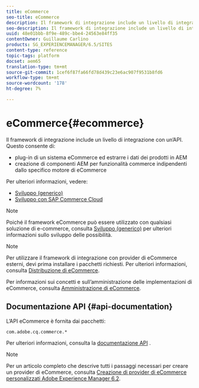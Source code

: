 ```yaml
---
title: eCommerce
seo-title: eCommerce
description: Il framework di integrazione include un livello di integrazione con un’API
seo-description: Il framework di integrazione include un livello di integrazione con un’API
uuid: 48e01bbb-8f9e-489c-bbe4-24563e84ff35
contentOwner: Guillaume Carlino
products: SG_EXPERIENCEMANAGER/6.5/SITES
content-type: reference
topic-tags: platform
docset: aem65
translation-type: tm+mt
source-git-commit: 1cef6f87fa66fd78d439c23e6ac907f9531b8fd6
workflow-type: tm+mt
source-wordcount: '178'
ht-degree: 7%

---
```


# eCommerce{#ecommerce}

Il framework di integrazione include un livello di integrazione con un’API. Questo consente di:

* plug-in di un sistema eCommerce ed estrarre i dati dei prodotti in AEM
* creazione di componenti AEM per funzionalità commerce indipendenti dallo specifico motore di eCommerce

Per ulteriori informazioni, vedere:

* [Sviluppo (generico)](/help/commerce/cif-classic/developing/generic.md)
* [Sviluppo con SAP Commerce Cloud](/help/commerce/cif-classic/developing/sap-commerce-cloud.md)

>[!NOTE]
>
>Poiché il framework eCommerce può essere utilizzato con qualsiasi soluzione di e-commerce, consulta [Sviluppo (generico)](/help/commerce/cif-classic/developing/generic.md) per ulteriori informazioni sullo sviluppo delle possibilità.

>[!NOTE]
>
>Per utilizzare il framework di integrazione con provider di eCommerce esterni, devi prima installare i pacchetti richiesti. Per ulteriori informazioni, consulta [Distribuzione di eCommerce](/help/commerce/cif-classic/deploying/ecommerce.md).
>
>Per informazioni sui concetti e sull’amministrazione delle implementazioni di eCommerce, consulta [Amministrazione di eCommerce](/help/commerce/cif-classic/administering/ecommerce.md).

## Documentazione API {#api-documentation}

L’API eCommerce è fornita dai pacchetti:

`com.adobe.cq.commerce.*`

Per ulteriori informazioni, consulta la [documentazione API](https://helpx.adobe.com/experience-manager/6-5/sites/developing/using/reference-materials/javadoc/index.html) .

>[!NOTE]
>
>Per un articolo completo che descrive tutti i passaggi necessari per creare un provider di eCommerce, consulta [Creazione di provider di eCommerce personalizzati Adobe Experience Manager 6.2](https://helpx.adobe.com/experience-manager/using/ecommerce62.html).
